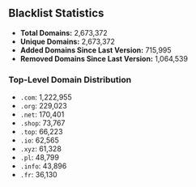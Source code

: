 ## Blacklist Statistics

- **Total Domains:** 2,673,372
- **Unique Domains:** 2,673,372
- **Added Domains Since Last Version:** 715,995
- **Removed Domains Since Last Version:** 1,064,539

### Top-Level Domain Distribution

-  `.com`: 1,222,955
-  `.org`: 229,023
-  `.net`: 170,401
-  `.shop`: 73,767
-  `.top`: 66,223
-  `.io`: 62,565
-  `.xyz`: 61,328
-  `.pl`: 48,799
-  `.info`: 43,896
-  `.fr`: 36,130
